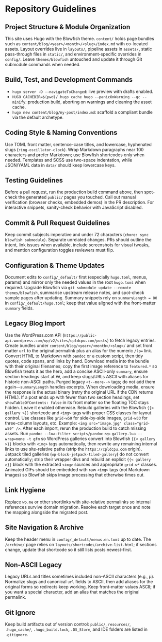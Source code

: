 # Repository Guidelines

## Project Structure & Module Organization
This site uses Hugo with the Blowfish theme. `content/` holds page bundles such as `content/blog/<year>/<month>/<slug>/index.md` with co-located assets. Layout overrides live in `layouts/`, pipeline assets in `assets/`, static pass-through files in `static/`, and environment-specific overrides in `config/`. Leave `themes/blowfish` untouched and update it through Git submodule commands when needed.

## Build, Test, and Development Commands
- `hugo server -D --navigateToChanged`: live preview with drafts enabled.
- `HUGO_CACHEDIR=$(pwd)/.hugo_cache hugo --panicOnWarning --gc --minify`: production build, aborting on warnings and cleaning the asset cache.
- `hugo new content/blog/my-post/index.md`: scaffold a compliant bundle via the default archetype.

## Coding Style & Naming Conventions
Use TOML front matter, sentence-case titles, and lowercase, hyphenated slugs (`ring-oscillator-clock`). Wrap Markdown paragraphs near 100 characters and prefer Markdown; use Blowfish shortcodes only when needed. Templates and SCSS use two-space indentation, while JSON/YAML data in `data/` should keep lowercase keys.

## Testing Guidelines
Before a pull request, run the production build command above, then spot-check the generated `public/` pages you touched. Call out manual verification (browser checks, embedded demos) in the PR description. For interactive snippets, sanity-check behavior with JavaScript disabled.

## Commit & Pull Request Guidelines
Keep commit subjects imperative and under 72 characters (`chore: sync blowfish submodule`). Separate unrelated changes. PRs should outline the intent, link issues when available, include screenshots for visual tweaks, and mention configuration toggles reviewers must flip.

## Configuration & Theme Updates
Document edits to `config/_default/` first (especially `hugo.toml`, menus, params) and mirror only the needed values in the root `hugo.toml` when required. Upgrade Blowfish via `git submodule update --remote themes/blowfish`, summarise upstream release notes, and spot-check sample pages after updating. Summary snippets rely on `summaryLength = 80` in `config/_default/hugo.toml`; keep that value aligned with the front-matter `summary` fields.

## Legacy Blog Import
Use the WordPress.com API (`https://public-api.wordpress.com/wp/v2/sites/cpldcpu.com/posts`) to fetch legacy entries. Create bundles under `content/blog/<year>/<month>/<slug>/` and set front matter `url` to the original permalink plus an alias for the numeric `/?p=` link. Convert HTML to Markdown with `pandoc` or a custom script, then tidy quotes, code spans, and links by hand. Download media into the bundle with their original filenames; copy the first image reference to `featured.*` so Blowfish treats it as the hero, add a concise ASCII-only `summary`, ensure section headings start at `##`, and keep slugs/URLs ASCII with aliases for historic non-ASCII paths. Purged legacy `<!--more-->` tags; do not add them again—`summaryLength` handles excerpts. When downloading media, ensure the response is the actual binary (retry the original URL if the CDN returns HTML). If a post ends up with fewer than two section headings, set `showTableOfContents: false` in its front matter so the floating TOC stays hidden. Leave it enabled otherwise. Rebuild galleries with the Blowfish `{{< gallery >}}` shortcode and `<img>` tags with proper CSS classes for layout control. Use classes like `grid-w50` for side-by-side images, `grid-w33` for three-column layouts, etc. Example: `<img src="image.jpg" class="grid-w50" />`. After each import, rerun the production build to catch missing assets. Run `pandoc --lua-filter scripts/pandoc-wp-gallery.lua --wrap=none -t gfm` so WordPress galleries convert into Blowfish `{{< gallery >}}` blocks with `<img>` tags automatically, then rewrite any remaining internal links to use site-relative paths (strip the `https://cpldcpu.com` origin). Jetpack tiled galleries (`wp-block-jetpack-tiled-gallery`) do not convert automatically; strip their wrapper divs and rebuild an explicit `{{< gallery >}}` block with the extracted `<img>` sources and appropriate `grid-w*` classes. Animated GIFs should be embedded with raw `<img>` tags (not Markdown images) so Blowfish skips image processing that otherwise times out.

## Link Hygiene
Replace `wp.me` or other shortlinks with site-relative permalinks so internal references survive domain migration. Resolve each target once and note the mapping alongside the migrated post.

## Site Navigation & Archive
Keep the header menu in `config/_default/menus.en.toml` up to date. The `/archive/` page relies on `layouts/shortcodes/archive-list.html`; if sections change, update that shortcode so it still lists posts newest-first.

## Non-ASCII Legacy
Legacy URLs and titles sometimes included non-ASCII characters (e.g., µ). Normalize slugs and canonical `url` fields to ASCII, then add aliases for the original forms so redirects keep working. Keep front-matter values ASCII; if you want a special character, add an alias that matches the original permalink.


## Git Ignore
Keep build artifacts out of version control: `public/`, `resources/`, `.hugo_cache/`, `.hugo_build.lock`, `.DS_Store`, and IDE folders are listed in `.gitignore`.
